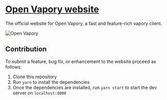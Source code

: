 # [Open Vapory website](https://open.vapory.org/)

The official website for Open Vapory, a fast and feature-rich vapory client.

![Open Vapory](/static/open-ethereum-preview.png)

## Contribution

To submit a feature, bug fix, or enhancement to the website proceed as follows:

1. Clone this repository
2. Run `yarn` to install the dependencies
3. Once the dependencies are installed, run `yarn start` to start the dev server on `localhost:8000`
